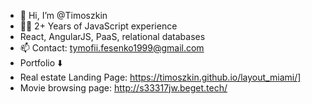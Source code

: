 - 👋 Hi, I’m @Timoszkin
- 👨‍💻 2+ Years of JavaScript experience
- React, AngularJS, PaaS, relational databases
- 📫 Contact: tymofii.fesenko1999@gmail.com
- Portfolio ⬇️
- Real estate Landing Page: https://timoszkin.github.io/layout_miami/]
- Movie browsing page: http://s33317jw.beget.tech/

